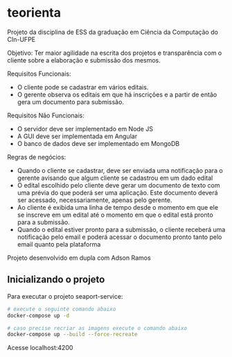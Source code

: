 # teorienta
Projeto da disciplina de ESS da graduação em Ciência da Computação do CIn-UFPE

Objetivo: Ter maior agilidade na escrita dos projetos e transparência com o cliente sobre a elaboração e submissão dos mesmos.

Requisitos Funcionais:
- O cliente pode se cadastrar em vários editais.
- O gerente observa os editais em que há inscrições e a partir de então gera um documento para submissão.

Requisitos Não Funcionais:
- O servidor deve ser implementado em Node JS
- A GUI deve ser implementada em Angular
- O banco de dados deve ser implementado em MongoDB

Regras de negócios:
- Quando o cliente se cadastrar, deve ser enviada uma notificação para o gerente avisando que algum cliente se cadastrou em um dado edital
- O edital escolhido pelo cliente deve gerar um documento de texto com uma prévia do que poderá ser uma aplicação. Este documento deverá ser acessado, necessariamente, apenas pelo gerente.
- Ao cliente é exibida uma linha de tempo desde o momento em que ele se inscreve em um edital até o momento em que o edital está pronto para a submissão.
- Quando o edital estiver pronto para a submissão, o cliente receberá uma notificação pelo email e poderá acessar o documento pronto tanto pelo email quanto pela plataforma

Projeto desenvolvido em dupla com Adson Ramos

## Inicializando o projeto

Para executar o projeto seaport-service:

```bash
# execute o seguinte comando abaixo
docker-compose up -d

# caso precise recriar as imagens execute o comando abaixo
docker-compose up --build --force-recreate
```
Acesse localhost:4200
